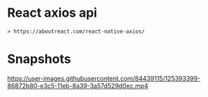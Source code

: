 # React axios api 

	> https://aboutreact.com/react-native-axios/
	
# Snapshots
https://user-images.githubusercontent.com/84439115/125393399-86872b80-e3c5-11eb-8a39-3a57d529d0ec.mp4
